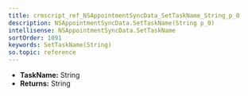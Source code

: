 ```yaml
---
title: crmscript_ref_NSAppointmentSyncData_SetTaskName_String_p_0
description: NSAppointmentSyncData.SetTaskName(String p_0)
intellisense: NSAppointmentSyncData.SetTaskName
sortOrder: 1091
keywords: SetTaskName(String)
so.topic: reference
---
```



* **TaskName:** String
* **Returns:** String


